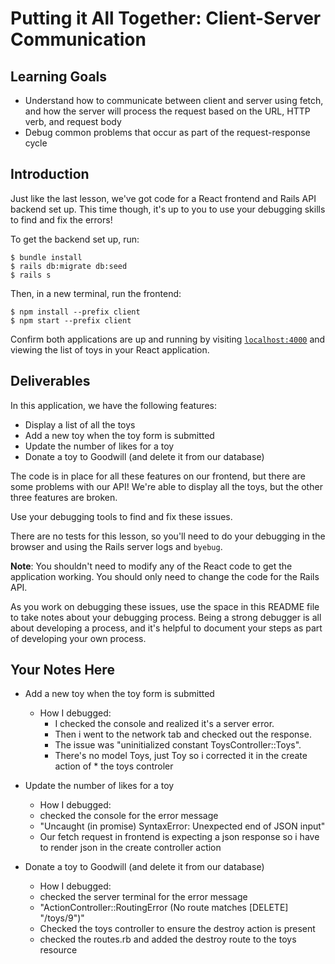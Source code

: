 # Putting it All Together: Client-Server Communication

## Learning Goals

- Understand how to communicate between client and server using fetch, and how
  the server will process the request based on the URL, HTTP verb, and request
  body
- Debug common problems that occur as part of the request-response cycle

## Introduction

Just like the last lesson, we've got code for a React frontend and Rails API
backend set up. This time though, it's up to you to use your debugging skills to
find and fix the errors!

To get the backend set up, run:

```console
$ bundle install
$ rails db:migrate db:seed
$ rails s
```

Then, in a new terminal, run the frontend:

```console
$ npm install --prefix client
$ npm start --prefix client
```

Confirm both applications are up and running by visiting
[`localhost:4000`](http://localhost:4000) and viewing the list of toys in your
React application.

## Deliverables

In this application, we have the following features:

- Display a list of all the toys
- Add a new toy when the toy form is submitted
- Update the number of likes for a toy
- Donate a toy to Goodwill (and delete it from our database)

The code is in place for all these features on our frontend, but there are some
problems with our API! We're able to display all the toys, but the other three
features are broken.

Use your debugging tools to find and fix these issues.

There are no tests for this lesson, so you'll need to do your debugging in the
browser and using the Rails server logs and `byebug`.

**Note**: You shouldn't need to modify any of the React code to get the
application working. You should only need to change the code for the Rails API.

As you work on debugging these issues, use the space in this README file to take
notes about your debugging process. Being a strong debugger is all about
developing a process, and it's helpful to document your steps as part of
developing your own process.

## Your Notes Here

- Add a new toy when the toy form is submitted

  - How I debugged: 
    * I checked the console and realized it's a server error.
    * Then i went to the network tab and checked out the response.
    * The issue was "uninitialized constant ToysController::Toys". 
    * There's no model Toys, just Toy so i corrected it in the create action of *  the toys controler 

- Update the number of likes for a toy

  - How I debugged:
  * checked the console for the error message
  * "Uncaught (in promise) SyntaxError: Unexpected end of JSON input"
  * Our fetch request in frontend is expecting a json response so i have to render json in the create
  controller action


- Donate a toy to Goodwill (and delete it from our database)

  - How I debugged:
  * checked the server terminal for the error message
  * "ActionController::RoutingError (No route matches [DELETE] "/toys/9")"
  * Checked the toys controller to ensure the destroy action is present
  * checked the routes.rb and added the destroy route to the toys resource 

  
